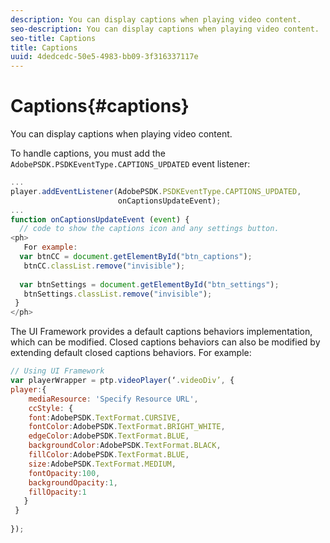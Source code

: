 ```yaml
---
description: You can display captions when playing video content.
seo-description: You can display captions when playing video content.
seo-title: Captions
title: Captions
uuid: 4dedcedc-50e5-4983-bb09-3f316337117e
---
```


# Captions{#captions}

You can display captions when playing video content.

To handle captions, you must add the `AdobePSDK.PSDKEventType.CAPTIONS_UPDATED` event listener: 

```js
... 
player.addEventListener(AdobePSDK.PSDKEventType.CAPTIONS_UPDATED,  
                        onCaptionsUpdateEvent); 
... 
function onCaptionsUpdateEvent (event) { 
  // code to show the captions icon and any settings button. 
<ph>
   For example: 
  var btnCC = document.getElementById("btn_captions"); 
   btnCC.classList.remove("invisible"); 
   
  var btnSettings = document.getElementById("btn_settings"); 
   btnSettings.classList.remove("invisible"); 
 } 
</ph>
```

The UI Framework provides a default captions behaviors implementation, which can be modified. Closed captions behaviors can also be modified by extending default closed captions behaviors. For example: 

```js
// Using UI Framework 
var playerWrapper = ptp.videoPlayer(‘.videoDiv’, { 
player:{ 
    mediaResource: 'Specify Resource URL', 
    ccStyle: { 
    font:AdobePSDK.TextFormat.CURSIVE, 
    fontColor:AdobePSDK.TextFormat.BRIGHT_WHITE, 
    edgeColor:AdobePSDK.TextFormat.BLUE, 
    backgroundColor:AdobePSDK.TextFormat.BLACK, 
    fillColor:AdobePSDK.TextFormat.BLUE, 
    size:AdobePSDK.TextFormat.MEDIUM, 
    fontOpacity:100, 
    backgroundOpacity:1, 
    fillOpacity:1 
   } 
 } 
 
}); 

```

